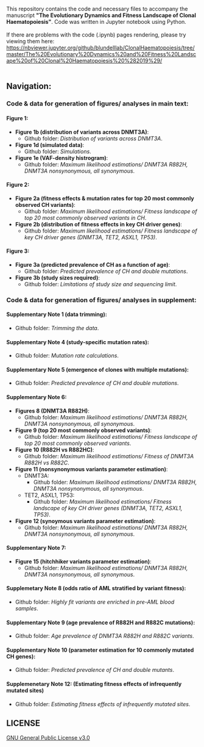 This repository contains the code and necessary files to accompany the manuscript **"The Evolutionary Dynamics and Fitness Landscape of Clonal Haematopoiesis"**.  Code was written in Jupyter notebook using Python. 
<br>
<br>
If there are problems with the code (.ipynb) pages rendering, please try viewing them here: https://nbviewer.jupyter.org/github/blundelllab/ClonalHaematopoiesis/tree/master/The%20Evolutionary%20Dynamics%20and%20Fitness%20Landscape%20of%20Clonal%20Haematopoiesis%20%282019%29/
<br>
<br>
## Navigation:
### Code & data for generation of figures/ analyses in main text:
#### Figure 1:
- **Figure 1b (distribution of variants across DNMT3A)**:
  - Github folder: *Distribution of variants across DNMT3A*.
- **Figure 1d (simulated data)**:
  - Github folder: *Simulations*.
- **Figure 1e (VAF-density histrogram)**: 
  - Github folder: *Maximum likelihood estimations/ DNMT3A R882H, DNMT3A nonsynonymous, all synonymous*.
#### Figure 2:
- **Figure 2a (fitness effects & mutation rates for top 20 most commonly observed CH variants)**:
  - Github folder: *Maximum likelihood estimations/ Fitness landscape of top 20 most commonly observed variants in CH*.
- **Figure 2b (distribution of fitness effects in key CH driver genes)**:
  - Github folder: *Maximum likelihood estimations/ Fitness landscape of key CH driver genes (DNMT3A, TET2, ASXL1, TP53)*.
#### Figure 3:
- **Figure 3a (predicted prevalence of CH as a function of age)**:
  - Github folder: *Predicted prevalence of CH and double mutations*.
- **Figure 3b (study sizes required)**:
  - Github folder: *Limitations of study size and sequencing limit*.

### Code & data for generation of figures/ analyses in supplement:
#### Supplementary Note 1 (data trimming):
- Github folder: *Trimming the data*.
#### Supplementary Note 4 (study-specific mutation rates):
- Github folder: *Mutation rate calculations*.
#### Supplementary Note 5 (emergence of clones with multiple mutations):
- Github folder: *Predicted prevalence of CH and double mutations*.
#### Supplementary Note 6:
- **Figures 8 (DNMT3A R882H)**:
  - Github folder: *Maximum likelihood estimations/ DNMT3A R882H, DNMT3A nonsynonymous, all synonymous*.
- **Figure 9 (top 20 most commonly observed variants)**:
  - Github folder: *Maximum likelihood estimations/ Fitness landscape of top 20 most commonly observed variants*.
- **Figure 10 (R882H vs R882HC)**:
  - Github folder: *Maximum likelihood estimations/ Fitness of DNMT3A R882H vs R882C*.
- **Figure 11 (nonsynonymous variants parameter estimation)**:
  - DNMT3A:
    - Github folder: *Maximum likelihood estimations/ DNMT3A R882H, DNMT3A nonsynonymous, all synonymous*.
  - TET2, ASXL1, TP53:
    - Github folder: *Maximum likelihood estimations/ Fitness landscape of key CH driver genes (DNMT3A, TET2, ASXL1, TP53)*.
- **Figure 12 (synoymous variants parameter estimation)**:
   - Github folder: *Maximum likelihood estimations/ DNMT3A R882H, DNMT3A nonsynonymous, all synonymous*.
#### Supplementary Note 7:
- **Figure 15 (hitchhiker variants parameter estimation)**:
  - Github folder: *Maximum likelihood estimations/ DNMT3A R882H, DNMT3A nonsynonymous, all synonymous*.
#### Supplemetary Note 8 (odds ratio of AML stratified by variant fitness):
- Github folder: *Highly fit variants are enriched in pre-AML blood samples*.
#### Supplementary Note 9 (age prevalence of R882H and R882C mutations):
- Github folder: *Age prevalence of DNMT3A R882H and R882C variants*.
#### Supplementary Note 10 (parameter estimation for 10 commonly mutated CH genes):
- Github folder: *Predicted prevalence of CH and double mutants*.
#### Supplemenetary Note 12: (Estimating fitness effects of infrequently mutated sites)
- Github folder: *Estimating fitness effects of infrequently mutated sites*.

## LICENSE
[GNU General Public License v3.0](https://choosealicense.com/licenses/gpl-3.0/)

